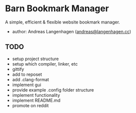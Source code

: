 # Barn Bookmark Manager
A simple, efficient & flexible website bookmark manager.

- author: Andreas Langenhagen (andreas@langenhagen.cc)


## TODO
- setup project structure
- setup which compiler, linker, etc
- gittify
- add to reposet
- add .clang-format
- implement gui
- provide example .config folder structure
- implement functionality
- implement README.md
- promote on reddit
